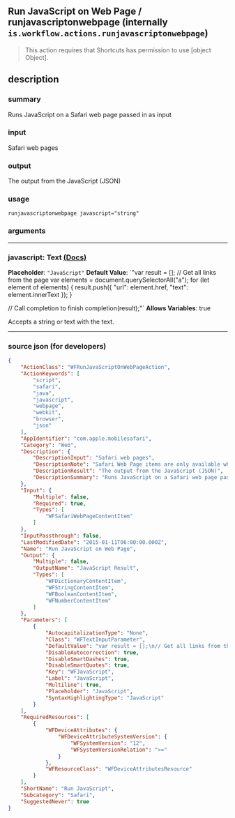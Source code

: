 
## Run JavaScript on Web Page / runjavascriptonwebpage (internally `is.workflow.actions.runjavascriptonwebpage`)

> This action requires that Shortcuts has permission to use [object Object].


## description

### summary

Runs JavaScript on a Safari web page passed in as input


### input

Safari web pages


### output

The output from the JavaScript (JSON)

### usage
```
runjavascriptonwebpage javascript="string"
```

### arguments

---

### javascript: Text [(Docs)](https://pfgithub.github.io/shortcutslang/gettingstarted#text-field)
**Placeholder**: `"JavaScript"`
**Default Value**: `"var result = [];
// Get all links from the page
var elements = document.querySelectorAll("a");
for (let element of elements) {
	result.push({
		"url": element.href,
		"text": element.innerText
	});
}

// Call completion to finish
completion(result);"`
**Allows Variables**: true



Accepts a string 
or text
with the text.

---

### source json (for developers)

```json
{
	"ActionClass": "WFRunJavaScriptOnWebPageAction",
	"ActionKeywords": [
		"script",
		"safari",
		"java",
		"javascript",
		"webpage",
		"webkit",
		"browser",
		"json"
	],
	"AppIdentifier": "com.apple.mobilesafari",
	"Category": "Web",
	"Description": {
		"DescriptionInput": "Safari web pages",
		"DescriptionNote": "Safari Web Page items are only available when running your shortcut as an Action Extension in Safari.",
		"DescriptionResult": "The output from the JavaScript (JSON)",
		"DescriptionSummary": "Runs JavaScript on a Safari web page passed in as input"
	},
	"Input": {
		"Multiple": false,
		"Required": true,
		"Types": [
			"WFSafariWebPageContentItem"
		]
	},
	"InputPassthrough": false,
	"LastModifiedDate": "2015-01-11T06:00:00.000Z",
	"Name": "Run JavaScript on Web Page",
	"Output": {
		"Multiple": false,
		"OutputName": "JavaScript Result",
		"Types": [
			"WFDictionaryContentItem",
			"WFStringContentItem",
			"WFBooleanContentItem",
			"WFNumberContentItem"
		]
	},
	"Parameters": [
		{
			"AutocapitalizationType": "None",
			"Class": "WFTextInputParameter",
			"DefaultValue": "var result = [];\n// Get all links from the page\nvar elements = document.querySelectorAll(\"a\");\nfor (let element of elements) {\n\tresult.push({\n\t\t\"url\": element.href,\n\t\t\"text\": element.innerText\n\t});\n}\n\n// Call completion to finish\ncompletion(result);",
			"DisableAutocorrection": true,
			"DisableSmartDashes": true,
			"DisableSmartQuotes": true,
			"Key": "WFJavaScript",
			"Label": "JavaScript",
			"Multiline": true,
			"Placeholder": "JavaScript",
			"SyntaxHighlightingType": "JavaScript"
		}
	],
	"RequiredResources": [
		{
			"WFDeviceAttributes": {
				"WFDeviceAttributeSystemVersion": {
					"WFSystemVersion": "12",
					"WFSystemVersionRelation": ">="
				}
			},
			"WFResourceClass": "WFDeviceAttributesResource"
		}
	],
	"ShortName": "Run JavaScript",
	"Subcategory": "Safari",
	"SuggestedNever": true
}
```
